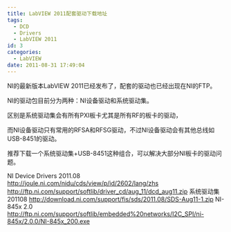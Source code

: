 ```yaml
---
title: LabVIEW 2011配套驱动下载地址
tags:
  - DCD
  - Drivers
  - LabVIEW 2011
id: 3
categories:
  - LabVIEW
date: 2011-08-31 17:49:04
---
```


NI的最新版本LabVIEW 2011已经发布了，配套的驱动也已经出现在NI的FTP。

NI的驱动包目前分为两种：NI设备驱动和系统驱动集。

区别是系统驱动集会有所有PXI板卡尤其是所有RF的板卡的驱动，

而NI设备驱动只有常用的RFSA和RFSG驱动，不过NI设备驱动会有其他总线如USB-8451的驱动。

推荐下载一个系统驱动集+USB-8451这种组合，可以解决大部分NI板卡的驱动问题。

NI Device Drivers 2011.08
http://joule.ni.com/nidu/cds/view/p/id/2602/lang/zhs
http://ftp.ni.com/support/softlib/driver_cd/aug_11/dcd_aug11.zip
系统驱动集 201108
http://download.ni.com/support/fis/sds/2011.08/SDS-Aug11-1.zip
NI-845x 2.0
http://ftp.ni.com/support/softlib/embedded%20networks/I2C_SPI/ni-845x/2.0.0/NI-845x_200.exe